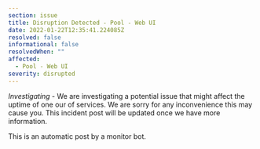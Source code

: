 ```yaml
---
section: issue
title: Disruption Detected - Pool - Web UI
date: 2022-01-22T12:35:41.224085Z
resolved: false
informational: false
resolvedWhen: ""
affected:
  - Pool - Web UI
severity: disrupted
---
```

*Investigating* - We are investigating a potential issue that might affect the uptime of one our of services. We are sorry for any inconvenience this may cause you. This incident post will be updated once we have more information.

This is an automatic post by a monitor bot.
        